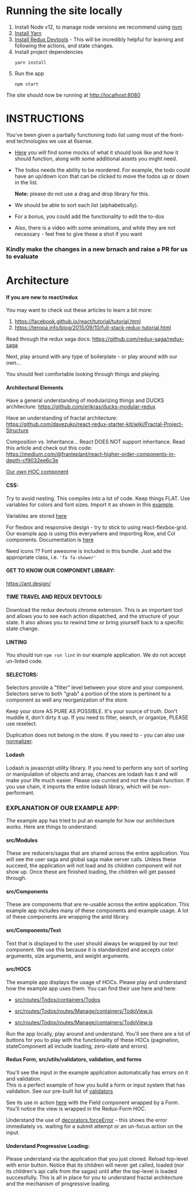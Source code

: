 # Running the site locally
1. Install Node v12, to manage node versions we recommend using [nvm](https://github.com/nvm-sh/nvm)
2. [Install Yarn](https://classic.yarnpkg.com/en/docs/install/)
3. [Install Redux Devtools](https://chrome.google.com/webstore/detail/redux-devtools/lmhkpmbekcpmknklioeibfkpmmfibljd?hl=en) - This will be incredibly helpful for learning and following the actions, and state changes.
4. Install project dependencies
    ```
    yarn install
    ```
4. Run the app
    ```
    npm start
    ```

The site should now be running at <http://localhost:8080>

# INSTRUCTIONS

You've been given a partially functioning todo list using most of the front-end technologies we use at 6sense.

- [Here](https://www.dropbox.com/sh/t5qha676hdu2094/AACn9NQAGqbsRMQLVyiVcnYka?dl=0) you will find some mocks of what it should look like and how it should function, along with some additional assets you might need.
- The todos needs the ability to be reordered. For example, the todo could have an up/down icon that can be clicked to move the todos up or down in the list. 
  
  **Note:** please do not use a drag and drop library for this.
- We should be able to sort each list (alphabetically).
- For a bonus, you could add the functionality to edit the to-dos
- Also, there is a video with some animations, and while they are not necessary - feel free to give these a shot if you want

### Kindly make the changes in a new brnach and raise a PR for us to evaluate

# Architecture

#### If you are new to react/redux

You may want to check out these articles to learn a bit more:

1. https://facebook.github.io/react/tutorial/tutorial.html 
2. https://teropa.info/blog/2015/09/10/full-stack-redux-tutorial.html

Read through the redux saga docs: https://github.com/redux-saga/redux-saga

Next, play around with any type of boilerplate - or play around with our own...
 
You should feel comfortable looking through things and playing.
 
#### Architectural Elements

Have a general understanding of modularizing things and DUCKS architecture:
https://github.com/erikras/ducks-modular-redux

Have an understanding of fractal architecture:
https://github.com/davezuko/react-redux-starter-kit/wiki/Fractal-Project-Structure

Composition vs. Inheritance... React DOES NOT support inheritance. Read this article and check out this code:
https://medium.com/@franleplant/react-higher-order-components-in-depth-cf9032ee6c3e

[Our own HOC component](src/HOCS/LoadComponent/index.js) 

#### CSS:
Try to avoid nesting. This compiles into a lot of code. Keep things FLAT. Use variables for 
colors and font sizes. Import it as shown in this 
[example](src/components/GenericCard/GenericCard.module.scss).

Variables are stored [here](src/styles/_base.scss)

For flexbox and responsive design - try to stick to using react-flexbox-grid.  Our example app is 
using this everywhere and importing Row, and Col components. Documentation is 
[here](https://roylee0704.github.io/react-flexbox-grid/)

Need icons ?? Font awesome is included in this bundle.  Just add the appropriate class, i.e. 
`'fa fa-shower'`

#### GET TO KNOW OUR COMPONENT LIBRARY:
https://ant.design/

#### TIME TRAVEL AND REDUX DEVTOOLS:

Download the redux devtools chrome extension. This is an important tool and allows you to see 
each action dispatched, and the structure of your state.  It also allows you to rewind time or 
bring yourself back to a specific state change.

#### LINTING

You should run `npm run lint` in our example application. We do not 
accept un-linted code.

#### SELECTORS:
Selectors provide a "filter" level between your store and your component. Selectors serve to both 
"grab" a portion of the store is pertinent to a component as well any reorganization of the store.

Keep your store AS PURE AS POSSIBLE. It's your source of truth.  Don't muddle it, don't dirty it up.
 If you need to filter, search, or organize, PLEASE use reselect.  

Duplication does not belong in the store. If you need to - you can also use 
[normalizer](https://github.com/paularmstrong/normalizr).

#### Lodash

Lodash is javascript utility library. If you need to perform any sort of sorting or manipulation of 
objects and array, chances are lodash has it and will make your life much easier.
Please use curried and not the chain function.  If you use chain, it imports the entire lodash 
library, which will be non-performant.

### EXPLANATION OF OUR EXAMPLE APP:

The example app has tried to put an example for how our architecture works.  Here are things to 
understand:

#### src/Modules

These are reducers/sagas that are shared across the entire application.  You will see the user 
saga and global saga make server calls.  Unless these succeed, the application will not load and 
its children component will not show up.  Once these are finished loading, the children will get 
passed through.

#### src/Components

These are components that are re-usable across the entire application.  This example app includes many of these components and example usage.  A lot of these components are wrapping the antd library.

#### src/Components/Text

Text that is displayed to the user should always be wrapped by our text component.  We use this because it is standardized and accepts color arguments, size arguments, and weight arguments.

#### src/HOCS

The example app displays the usage of HOCs.  Please play and understand how the example app uses them.  You can find their use here and here:

- [src/routes/Todos/containers/Todos](src/routes/Todos/containers/Todos.js#L62-L66)

- [src/routes/Todos/routes/Manage/containers/TodoView.js](src/routes/Todos/routes/Manage/containers/TodoView.js#L31)

- [src/routes/Todos/routes/Manage/containers/TodoView.js](src/routes/Todos/routes/Manage/containers/TodoView.js#L187-L192)

Run the app locally, play around and understand.  You'll see there are a lot of buttons for you to play with the functionality of these HOCs (pagination, stateComponent all include loading, zero-state and errors)

#### Redux Form, src/utils/validators, validation, and forms

You'll see the input in the example application automatically has errors on it and validation.  
This is a perfect example of how you build a form or input system that has validation.  See our 
pre-built list of [validators](src/utils/validators.js)

See its use in action [here](src/routes/Todos/routes/Manage/containers/TodoView.js#L92-L107) with 
the Field component wrapped by a Form.  You'll notice the view is wrapped in the Redux-Form HOC.

Understand the use of 
[decorators.forceError](src/routes/Todos/routes/Manage/containers/TodoView.js#L106) - this shows 
the error immediately vs. waiting for a submit attempt or an un-focus action on the input.

#### Understand Progressive Loading:

Please understand via the application that you just cloned. Reload top-level with error button. 
Notice that its children will never get called, loaded (nor its children's api calls from the 
sagas) until after the top-level is loaded successfully.  This is all in place for you to 
understand fractal architecture and the mechanism of progressive loading.
